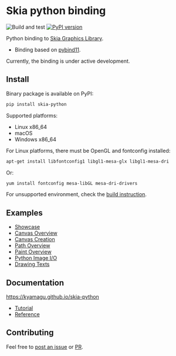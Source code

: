 # Skia python binding

![Build and test](https://github.com/kyamagu/skia-python/workflows/Build%20and%20test/badge.svg)
[![PyPI version](https://badge.fury.io/py/skia-python.svg)](https://badge.fury.io/py/skia-python)

Python binding to [Skia Graphics Library](https://skia.org/).

- Binding based on [pybind11](https://github.com/pybind/pybind11).

Currently, the binding is under active development.

## Install

Binary package is available on PyPI:

```bash
pip install skia-python
```

Supported platforms:

- Linux x86_64
- macOS
- Windows x86_64

For Linux platforms, there must be OpenGL and fontconfig installed:

```bash
apt-get install libfontconfig1 libgl1-mesa-glx libgl1-mesa-dri
```

Or:

```bash
yum install fontconfig mesa-libGL mesa-dri-drivers
```

For unsupported environment, check the [build instruction](https://kyamagu.github.io/skia-python/install.html).

## Examples

- [Showcase](https://github.com/kyamagu/skia-python/blob/master/notebooks/Showcase.ipynb)
- [Canvas Overview](https://github.com/kyamagu/skia-python/blob/master/notebooks/Canvas-Overview.ipynb)
- [Canvas Creation](https://github.com/kyamagu/skia-python/blob/master/notebooks/Canvas-Creation.ipynb)
- [Path Overview](https://github.com/kyamagu/skia-python/blob/master/notebooks/Path-Overview.ipynb)
- [Paint Overview](https://github.com/kyamagu/skia-python/blob/master/notebooks/Paint-Overview.ipynb)
- [Python Image I/O](https://github.com/kyamagu/skia-python/blob/master/notebooks/Python-Image-IO.ipynb)
- [Drawing Texts](https://github.com/kyamagu/skia-python/blob/master/notebooks/Drawing-Texts.ipynb)

## Documentation

https://kyamagu.github.io/skia-python

- [Tutorial](https://kyamagu.github.io/skia-python/tutorial/)
- [Reference](https://kyamagu.github.io/skia-python/reference.html)

## Contributing

Feel free to [post an issue](https://github.com/kyamagu/skia-python/issues) or [PR](https://github.com/kyamagu/skia-python/pulls).
